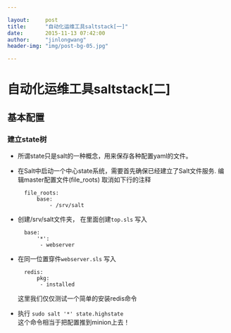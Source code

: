 ```yaml
---

layout:     post
title:      "自动化运维工具saltstack[一]"
date:       2015-11-13 07:42:00
author:     "jinlongwang"
header-img: "img/post-bg-05.jpg"

---
```


# 自动化运维工具saltstack[二]

## 基本配置

### 建立state树
	
* 所谓state只是salt的一种概念，用来保存各种配置yaml的文件。

* 在Salt中启动一个中心state系统，需要首先确保已经建立了Salt文件服务. 编辑master配置文件(file_roots) 取消如下行的注释
	
		file_roots:
	  		base:
	    		- /srv/salt


* 创建/srv/salt文件夹， 在里面创建`top.sls` 写入
		
		base:
		    '*':
		     - webserver

* 在同一位置穿件`webserver.sls` 写入

		redis:
		    pkg:
		     - installed
	
   这里我们仅仅测试一个简单的安装redis命令
   
* 执行 `sudo salt '*' state.highstate`	
  这个命令相当于把配置推到minion上去！
  
		


